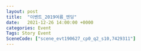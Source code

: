 ```yaml
---
layout: post
title:  "이벤트_2019여름_엔딩"
date:   2021-12-26 14:00:00 +0000
categories: Event
Tags: Story Event
SceneCode: ["scene_evt190627_cp0_q2_s10,7429311"]
---
```


